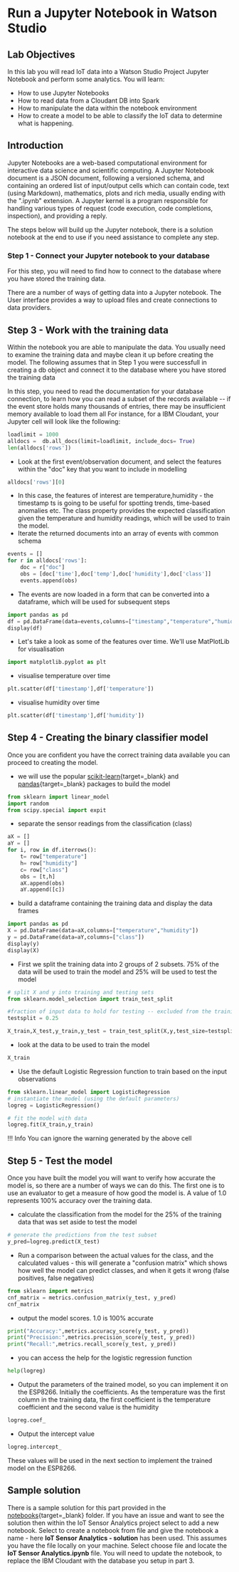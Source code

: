 # Run a Jupyter Notebook in Watson Studio

## Lab Objectives

In this lab you will read IoT data into a Watson Studio Project Jupyter Notebook and perform some analytics.  You will learn:

- How to use Jupyter Notebooks
- How to read data from a Cloudant DB into Spark
- How to manipulate the data within the notebook environment
- How to create a model to be able to classify the IoT data to determine what is happening.

## Introduction

Jupyter Notebooks are a web-based computational environment for interactive data science and scientific computing. A Jupyter Notebook document is a JSON document, following a versioned schema, and containing an ordered list of input/output cells which can contain code, text (using Markdown), mathematics, plots and rich media, usually ending with the ".ipynb" extension. A Jupyter kernel is a program responsible for handling various types of request (code execution, code completions, inspection), and providing a reply.

The steps below will build up the Jupyter notebook, there is a solution notebook at the end to use if you need assistance to complete any step.


### Step 1 - Connect your Jupyter notebook to your database

For this step, you will need to find how to connect to the database where you have stored the training data.

There are a number of ways of getting data into a Jupyter notebook.  The User interface provides a way to upload files and create connections to data providers. 


## Step 3 - Work with the training data

Within the notebook you are able to manipulate the data. You usually need to examine the training data and maybe clean it up before creating the model.
The following assumes that in Step 1 you were successfull in creating a db object and connect it to the database where you have stored the training data

In this step, you need to read the documentation for your database connection, to learn how you can read a subset of the records available -- if the event store holds many thousands of entries, there may be insufficient memory available to load them all
For instance, for a IBM Cloudant, your Jupyter cell will look like the following:

```python
loadlimit = 1000
alldocs =  db.all_docs(limit=loadlimit, include_docs= True)
len(alldocs['rows'])
```

- Look at the first event/observation document, and select the features within the "doc" key that you want to include in modelling

```python
alldocs['rows'][0]
```

- In this case, the features of interest are temperature,humidity - the timestamp ts is going to be useful for spotting trends, time-based anomalies etc.  The class property provides the expected classification given the temperature and humidity readings, which will be used to train the model.
- Iterate the returned documents into an array of events with common schema

```python
events = []
for r in alldocs['rows']:
    doc = r["doc"]
    obs = [doc['time'],doc['temp'],doc['humidity'],doc['class']]
    events.append(obs)
```

- The events are now loaded in a form that can be converted into a dataframe, which will be used for subsequent steps

```python
import pandas as pd
df = pd.DataFrame(data=events,columns=["timestamp","temperature","humidity","class"])
display(df)
```

- Let's take a look as some of the features over time. We'll use MatPlotLib for visualisation

```python
import matplotlib.pyplot as plt
```

- visualise temperature over time

```python
plt.scatter(df['timestamp'],df['temperature'])
```

- visualise humidity over time

```python
plt.scatter(df['timestamp'],df['humidity'])
```

## Step 4 - Creating the binary classifier model

Once you are confident you have the correct training data available you can proceed to creating the model.

- we will use the popular [scikit-learn](https://scikit-learn.org/stable/){target=_blank} and [pandas](https://pandas.pydata.org){target=_blank} packages to build the model

```python
from sklearn import linear_model
import random
from scipy.special import expit
```

- separate the sensor readings from the classification (class)

```python
aX = []
aY = []
for i, row in df.iterrows():
    t= row["temperature"]
    h= row["humidity"]
    c= row["class"]
    obs = [t,h]
    aX.append(obs)
    aY.append([c])
```

- build a dataframe containing the training data and display the data frames

```python
import pandas as pd
X = pd.DataFrame(data=aX,columns=["temperature","humidity"])
y = pd.DataFrame(data=aY,columns=["class"])
display(y)
display(X)
```

- First we split the training data into 2 groups of 2 subsets.  75% of the data will be used to train the model and 25% will be used to test the model

```python
# split X and y into training and testing sets
from sklearn.model_selection import train_test_split

#fraction of input data to hold for testing -- excluded from the training
testsplit = 0.25

X_train,X_test,y_train,y_test = train_test_split(X,y,test_size=testsplit,random_state=0)
```

- look at the data to be used to train the model

```python
X_train
```

- Use the default Logistic Regression function to train based on the input observations

```python
from sklearn.linear_model import LogisticRegression
# instantiate the model (using the default parameters)
logreg = LogisticRegression()

# fit the model with data
logreg.fit(X_train,y_train)
```

!!! Info
    You can ignore the warning generated by the above cell

## Step 5 - Test the model

Once you have built the model you will want to verify how accurate the model is, so there are a number of ways we can do this.  The first one is to use an evaluator to get a measure of how good the model is.  A value of 1.0 represents 100% accuracy over the training data.

- calculate the classification from the model for the 25% of the training data that was set aside to test the model

```python
# generate the predictions from the test subset
y_pred=logreg.predict(X_test)
```

- Run a comparison between the actual values for the class, and the calculated values - this will generate a "confusion matrix" which shows how well the model can predict classes, and when it gets it wrong (false positives, false negatives)

```python
from sklearn import metrics
cnf_matrix = metrics.confusion_matrix(y_test, y_pred)
cnf_matrix
```

- output the model scores.  1.0 is 100% accurate

```python
print("Accuracy:",metrics.accuracy_score(y_test, y_pred))
print("Precision:",metrics.precision_score(y_test, y_pred))
print("Recall:",metrics.recall_score(y_test, y_pred))
```

- you can access the help for the logistic regression function

```python
help(logreg)
```

- Output the parameters of the trained model, so you can implement it on the ESP8266.  Initially the coefficients.  As the temperature was the first column in the training data, the first coefficient is the temperature coefficient and the second value is the humidity

```python
logreg.coef_
```

- Output the intercept value

```python
logreg.intercept_
```

These values will be used in the next section to implement the trained model on the ESP8266.

## Sample solution

There is a sample solution for this part provided in the [notebooks](https://github.com/binnes/esp8266Workshop/tree/master/docs/part4/notebooks){target=_blank} folder.  If you have an issue and want to see the solution then within the IoT Sensor Analytics project select to add a new notebook.  Select to create a notebook from file and give the notebook a name - here **IoT Sensor Analytics - solution** has been used.  This assumes you have the file locally on your machine.  Select choose file and locate the **IoT Sensor Analytics.ipynb** file. You will need to update the notebook, to replace the IBM Cloudant with the database you setup in part 3.




